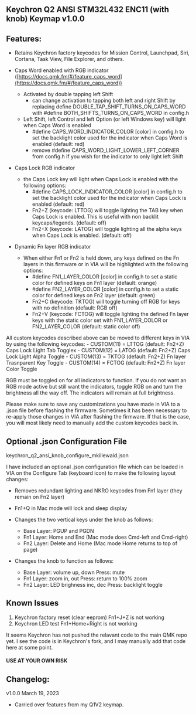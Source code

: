 ## Keychron Q2 ANSI STM32L432 ENC11 (with knob) Keymap v1.0.0

## Features:
- Retains Keychron factory keycodes for Mission Control, Launchpad, Siri, Cortana, Task View, File Explorer, and others. 

- Caps Word enabled with RGB indicator ([https://docs.qmk.fm/#/feature_caps_word](https://docs.qmk.fm/#/feature_caps_word))
    - Activated by double tapping left Shift
        - can change activation to tapping both left and right Shift by replacing define DOUBLE_TAP_SHIFT_TURNS_ON_CAPS_WORD with #define BOTH_SHIFTS_TURNS_ON_CAPS_WORD in config.h
    - Left Shift, left Control and left Option (or left Windows key) will light when Caps Word is enabled
        - #define CAPS_WORD_INDICATOR_COLOR [color] in config.h to set the backlight color used for the indicator when Caps Word is enabled (default: red)
        - remove #define CAPS_WORD_LIGHT_LOWER_LEFT_CORNER from config.h if you wish for the indicator to only light left Shift

- Caps Lock RGB indicator
    - the Caps Lock key will light when Caps Lock is enabled with the following options:
        - #define CAPS_LOCK_INDICATOR_COLOR [color] in config.h to set the backlight color used for the indicator when Caps Lock is enabled (default: red)
        - Fn2+Z (keycode: LTTOG) will toggle lighting the TAB key when Caps Lock is enabled. This is useful with non backlit keycaps/legends. (default: off)
        - Fn2+X (keycode: LATOG) will toggle lighting all the alpha keys when Caps Lock is enabled. (default: off)

- Dynamic Fn layer RGB indicator
    - When either Fn1 or Fn2 is held down, any keys defined on the Fn layers in this firmware or in VIA will be highlighted with the following options:
        - #define FN1_LAYER_COLOR [color] in config.h to set a static color for defined keys on Fn1 layer (default: orange)
        - #define FN2_LAYER_COLOR [color] in config.h to set a static color for defined keys on Fn2 layer (default: green)
        - Fn2+C (keycode: TKTOG) will toggle turning off RGB for keys with no definition (default: RGB off)
        - Fn2+V (keycode: FCTOG) will toggle lighting the defined Fn layer keys with the static color set with FN1_LAYER_COLOR or FN2_LAYER_COLOR (default: static color off)

All custom keycodes described above can be moved to different keys in VIA by using the following keycodes:
        - CUSTOM(11) = LTTOG (default: Fn2+Z) Caps Lock Light Tab Togglex
        - CUSTOM(12) = LATOG (default: Fn2+Z) Caps Lock Light Alpha Toggle
        - CUSTOM(13) = TKTOG (default: Fn2+Z) Fn layer Trasnparent Key Toggle
        - CUSTOM(14) = FCTOG (default: Fn2+Z) Fn layer Color Toggle

RGB must be toggled on for all indicators to function. If you do not want an RGB mode active but still want the indicators, toggle RGB on and turn the brightness all the way off. The indicators will remain at full brightness.

Please make sure to save any customizations you have made in VIA to a .json file before flashing the firmware. Sometimes it has been necessary to re-apply those changes in VIA after flashing the firmware. If that is the case, you will most likely need to manually add the custom keycodes back in.

## Optional .json Configuration File

keychron_q2_ansi_knob_configure_mkillewald.json

I have included an optional .json configuration file which can be loaded in VIA on the Configure Tab (keyboard icon) to make the following layout changes:

- Removes redundant lighting and NKRO keycodes from Fn1 layer (they remain on Fn2 layer)

- Fn1+Q in Mac mode will lock and sleep display

- Changes the two vertical keys under the knob as follows:
    - Base Layer: PGUP and PGDN
    - Fn1 Layer: Home and End (Mac mode does Cmd-left and Cmd-right)
    - Fn2 Layer: Delete and Home (Mac mode Home returns to top of page)

- Changes the knob to function as follows:
    - Base Layer: volume up, down Press: mute
    - Fn1 Layer:  zoom in, out Press: return to 100% zoom
    - Fn2 Layer:  LED brighness inc, dec Press: backlight toggle
    
## Known Issues

1. Keychron factory reset (clear eeprom) Fn1+J+Z is not working 
2. Keychron LED test Fn1+Home+Right is not working

It seems Keychron has not pushed the relavant code to the main QMK repo yet. I see the code is in Keychron's fork, and I may manually add that code here at some point.
 

#### USE AT YOUR OWN RISK

## Changelog:

v1.0.0  March 19, 2023 
- Carried over features from my Q1V2 keymap.

 